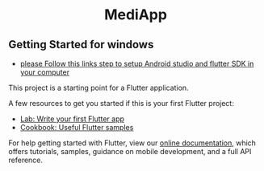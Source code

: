 <h1 align="center">MediApp</h1>


## Getting Started for windows

- [please Follow this links step to setup Android studio and flutter SDK in your computer](https://flutter.dev/docs/get-started/install/windows)

This project is a starting point for a Flutter application.

A few resources to get you started if this is your first Flutter project:

- [Lab: Write your first Flutter app](https://flutter.dev/docs/get-started/codelab)
- [Cookbook: Useful Flutter samples](https://flutter.dev/docs/cookbook)

For help getting started with Flutter, view our
[online documentation](https://flutter.dev/docs), which offers tutorials,
samples, guidance on mobile development, and a full API reference.


